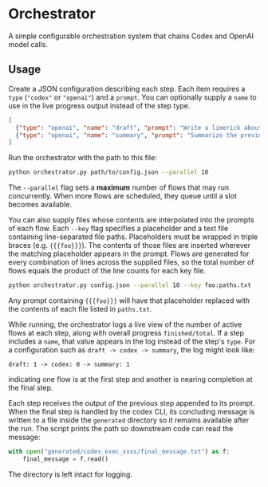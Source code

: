 # Orchestrator

A simple configurable orchestration system that chains Codex and OpenAI model calls.

## Usage

Create a JSON configuration describing each step. Each item requires a `type`
(`"codex"` or `"openai"`) and a `prompt`. You can optionally supply a
`name` to use in the live progress output instead of the step type.

```json
[
  {"type": "openai", "name": "draft", "prompt": "Write a limerick about orchestration."},
  {"type": "openai", "name": "summary", "prompt": "Summarize the previous output."}
]
```

Run the orchestrator with the path to this file:

```bash
python orchestrator.py path/to/config.json --parallel 10
```

The `--parallel` flag sets a **maximum** number of flows that may run
concurrently. When more flows are scheduled, they queue until a slot becomes
available.

You can also supply files whose contents are interpolated into the prompts of
each flow. Each `--key` flag specifies a placeholder and a text file containing
line-separated file paths. Placeholders must be wrapped in triple braces (e.g.
`{{{foo}}}`). The contents of those files are inserted wherever the matching
placeholder appears in the prompt. Flows are generated for every combination of
lines across the supplied files, so the total number of flows equals the
product of the line counts for each key file.

```bash
python orchestrator.py config.json --parallel 10 --key foo:paths.txt
```

Any prompt containing `{{{foo}}}` will have that placeholder replaced with the
contents of each file listed in `paths.txt`.

While running, the orchestrator logs a live view of the number of active flows at
each step, along with overall progress `finished/total`. If a step includes a
`name`, that value appears in the log instead of the step's `type`. For a
configuration such as `draft -> codex -> summary`, the log might look like:

```
draft: 1 -> codex: 0 -> summary: 1
```

indicating one flow is at the first step and another is nearing completion at
the final step.

Each step receives the output of the previous step appended to its prompt. When
the final step is handled by the codex CLI, its concluding message is written to
a file inside the `generated` directory so it remains available after the run.
The script prints the path so downstream code can read the message:

```python
with open("generated/codex_exec_xxxx/final_message.txt") as f:
    final_message = f.read()
```

The directory is left intact for logging.

